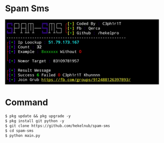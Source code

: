# Spam Sms
![image](https://github.com/hekelnub/spam-sms/blob/1b4be80de3c1ddc21b7d42b35c771a2d5d375c7f/20221212_201316.jpg)
# Command
```<?php
$ pkg update && pkg upgrade -y
$ pkg install git python -y
$ git clone https://github.com/hekelnub/spam-sms
$ cd spam-sms
$ python main.py
```
